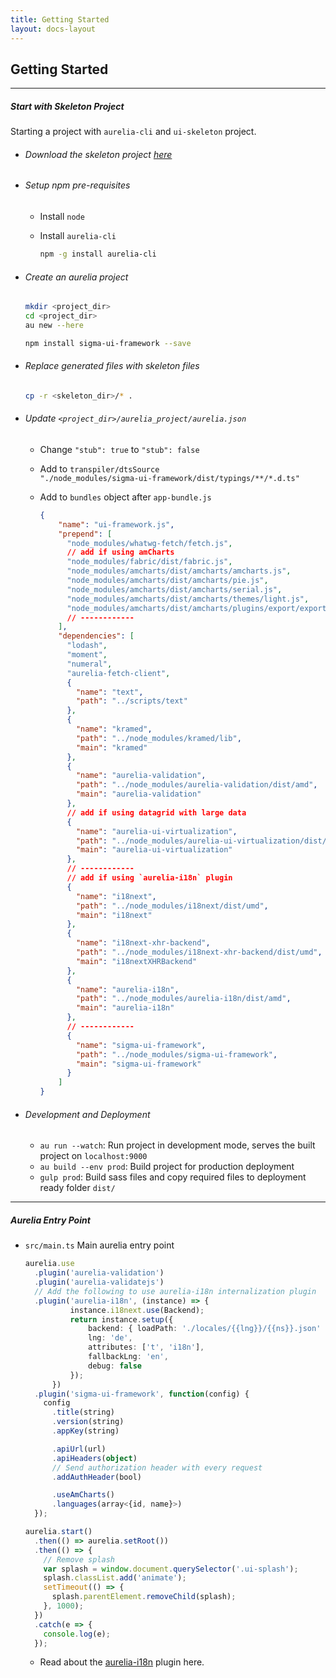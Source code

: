 ```yaml
---
title: Getting Started
layout: docs-layout
---
```


## Getting Started

----

##### Start with Skeleton Project

Starting a project with `aurelia-cli` and `ui-skeleton` project.

* ###### Download the skeleton project [here](//github.com/sigmaframeworks/sigma-ui-skeleton/archive/framework.zip)

* ###### Setup npm pre-requisites
  * Install `node`
  * Install `aurelia-cli`

    ```bash
    npm -g install aurelia-cli
    ```

* ###### Create an aurelia project
  ```bash
  mkdir <project_dir>
  cd <project_dir>
  au new --here

  npm install sigma-ui-framework --save
  ```

* ###### Replace generated files with skeleton files
  ```bash
  cp -r <skeleton_dir>/* .
  ```

* ###### Update `<project_dir>/aurelia_project/aurelia.json`
  * Change `"stub": true` to `"stub": false`

  * Add to `transpiler/dtsSource`      
    `"./node_modules/sigma-ui-framework/dist/typings/**/*.d.ts"`

  * Add to `bundles` object after `app-bundle.js`

    ```json
    {
        "name": "ui-framework.js",
        "prepend": [
          "node_modules/whatwg-fetch/fetch.js",
          // add if using amCharts
          "node_modules/fabric/dist/fabric.js",
          "node_modules/amcharts/dist/amcharts/amcharts.js",
          "node_modules/amcharts/dist/amcharts/pie.js",
          "node_modules/amcharts/dist/amcharts/serial.js",
          "node_modules/amcharts/dist/amcharts/themes/light.js",
          "node_modules/amcharts/dist/amcharts/plugins/export/export.js"
          // ------------
        ],
        "dependencies": [
          "lodash",
          "moment",
          "numeral",
          "aurelia-fetch-client",
          {
            "name": "text",
            "path": "../scripts/text"
          },
          {
            "name": "kramed",
            "path": "../node_modules/kramed/lib",
            "main": "kramed"
          },
          {
            "name": "aurelia-validation",
            "path": "../node_modules/aurelia-validation/dist/amd",
            "main": "aurelia-validation"
          },
          // add if using datagrid with large data
          {
            "name": "aurelia-ui-virtualization",
            "path": "../node_modules/aurelia-ui-virtualization/dist/amd",
            "main": "aurelia-ui-virtualization"
          },
          // ------------
          // add if using `aurelia-i18n` plugin
          {
            "name": "i18next",
            "path": "../node_modules/i18next/dist/umd",
            "main": "i18next"
          },
          {
            "name": "i18next-xhr-backend",
            "path": "../node_modules/i18next-xhr-backend/dist/umd",
            "main": "i18nextXHRBackend"
          },
          {
            "name": "aurelia-i18n",
            "path": "../node_modules/aurelia-i18n/dist/amd",
            "main": "aurelia-i18n"
          },
          // ------------
          {
            "name": "sigma-ui-framework",
            "path": "../node_modules/sigma-ui-framework",
            "main": "sigma-ui-framework"
          }
        ]
    }
    ```

* ###### Development and Deployment
  * `au run --watch`: Run project in development mode, serves the built project on `localhost:9000`
  * `au build --env prod`: Build project for production deployment
  * `gulp prod`: Build sass files and copy required files to deployment ready folder `dist/`

----

##### Aurelia Entry Point

* `src/main.ts` Main aurelia entry point

  ```ts
  aurelia.use
    .plugin('aurelia-validation')
    .plugin('aurelia-validatejs')
    // Add the following to use aurelia-i18n internalization plugin
    .plugin('aurelia-i18n', (instance) => {
			instance.i18next.use(Backend);
			return instance.setup({
				backend: { loadPath: './locales/{{lng}}/{{ns}}.json' },
				lng: 'de',
				attributes: ['t', 'i18n'],
				fallbackLng: 'en',
				debug: false
			});
		})
    .plugin('sigma-ui-framework', function(config) {
      config
        .title(string)
        .version(string)
        .appKey(string)

        .apiUrl(url)
        .apiHeaders(object)
        // Send authorization header with every request
        .addAuthHeader(bool)

        .useAmCharts()
        .languages(array<{id, name}>)
    });

  aurelia.start()
    .then(() => aurelia.setRoot())
    .then(() => {
      // Remove splash
      var splash = window.document.querySelector('.ui-splash');
      splash.classList.add('animate');
      setTimeout(() => {
        splash.parentElement.removeChild(splash);
      }, 1000);
    })
    .catch(e => {
      console.log(e);
    });
  ```

  * Read about the [aurelia-i18n](https://github.com/aurelia/i18n) plugin here.
